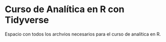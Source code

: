 # Curso de Analítica en R con Tidyverse
Espacio con todos los archvios necesarios para el curso de analítica en R.
